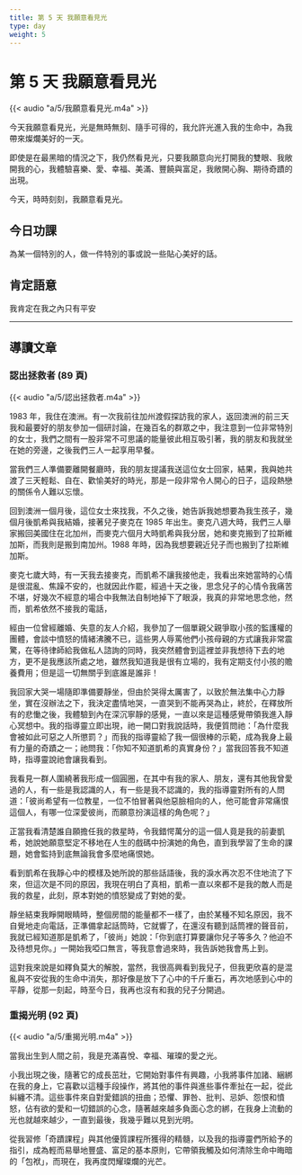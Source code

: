 ```yaml
---
title: 第 5 天 我願意看見光
type: day
weight: 5
---
```


# 第 5 天 我願意看見光

{{< audio "a/5/我願意看見光.m4a" >}}

今天我願意看見光，光是無時無刻、隨手可得的，我允許光進入我的生命中，為我帶來燦爛美好的一天。

即使是在最黑暗的情況之下，我仍然看見光，只要我願意向光打開我的雙眼、我敞開我的心，我體驗喜樂、愛、幸福、美滿、豐饒與富足，我敞開心胸、期待奇蹟的出現。

今天，時時刻刻，我願意看見光。

## 今日功課

為某一個特別的人，做一件特別的事或說一些貼心美好的話。

## 肯定語意

我肯定在我之內只有平安

---

## 導讀文章

### 認出拯救者 (89 頁)

{{< audio "a/5/認出拯救者.m4a" >}}

1983 年，我住在澳洲。有一次我前往加州渡假探訪我的家人，返回澳洲的前三天我和最要好的朋友參加一個研討論，在幾百名的群眾之中，我注意到一位非常特別的女士，我們之間有一股非常不可思議的能量彼此相互吸引著，我的朋友和我就坐在她的旁邊，之後我們三人一起享用早餐。

當我們三人準備要離開餐廳時，我的朋友提議我送這位女士回家，結果，我與她共渡了三天輕鬆、自在、歡愉美好的時光，那是一段非常令人開心的日子，這段熱戀的關係令人難以忘懷。

回到澳洲一個月後，這位女士來找我，不久之後，她告訴我她想要為我生孩子，幾個月後凱希與我結婚，接著兒子麥克在 1985 年出生。麥克八週大時，我們三人舉家搬回美國住在北加州，而麥克六個月大時凱希與我分居，她和麥克搬到了拉斯維加斯，而我則是搬到南加州。1988 年時，因為我想要親近兒子而也搬到了拉斯維加斯。

麥克七歲大時，有一天我去接麥克，而凱希不讓我接他走，我看出來她當時的心情是很混亂、焦躁不安的，也就因此作罷，經過十天之後，思念兒子的心情令我痛苦不堪，好幾次不經意的場合中我無法自制地掉下了眼淚，我真的非常地思念他，然而，凱希依然不接我的電話，

經由一位曾經離婚、失意的友人介紹，我參加了一個單親父親爭取小孩的監護權的團體，會談中憤怒的情緒沸騰不已，這些男人辱罵他們小孩母親的方式讓我非常震驚，在等待律師給我做私人諮詢的同時，我突然體會到這裡並非我想待下去的地方，更不是我應該所處之地，雖然我知道我是很有立場的，我有定期支付小孩的贍養費用；但是這一切無關乎到底誰是誰非！

我回家大哭一場隨即準備要靜坐，但由於哭得太厲害了，以致於無法集中心力靜坐，實在沒辦法之下，我決定盡情地哭，一直哭到不能再哭為止，終於，在釋放所有的悲慟之後，我體驗到內在深沉寧靜的感覺，一直以來是這種感覺帶領我進入靜心冥想中。我的指導靈立即出現，祂一開口對我說話時，我便質問祂：「為什麼我會被如此可惡之人所懲罰？」而我的指導靈給了我一個很棒的示範，成為我身上最有力量的奇蹟之一；祂問我：「你知不知道凱希的真實身份？」當我回答我不知道時，指導靈說祂會讓我看到。

我看見一群人圍繞著我形成一個圓圈，在其中有我的家人、朋友，還有其他我曾愛過的人，有一些是我認識的人，有一些是我不認識的，我的指導靈對所有的人問道：「彼尚希望有一位教星，一位不怕冒著與他惡臉相向的人，他可能會非常痛恨這個人，有哪一位深愛彼尚，而願意扮演這樣的角色呢？」

正當我看清楚誰自願擔任我的救星時，令我錯愕萬分的這一個人竟是我的前妻凱希，她說她願意堅定不移地在人生的戲碼中扮演她的角色，直到我學習了生命的課題，她會監持到底無論我會多麼地痛恨她。

看到凱希在我靜心中的模樣及她所說的那些話語後，我的淚水再次忍不住地流了下來，但這次是不同的原因，我現在明白了真相，凱希一直以來都不是我的敵人而是我的救星，此刻，原本對她的憤怒變成了對她的愛。

靜坐結束我睜開眼睛時，整個房間的能量都不一樣了，由於某種不知名原因，我不自覺地走向電話，正準備拿起話筒時，它就響了，在還沒有聽到話筒裡的聲音前，我就已經知道那是凱希了，「彼尚」她說：「你到底打算要讓你兒子等多久？他迫不及待想見你。」一開始我啞口無言，等我意會過來時，我告訴她我會馬上到。

這對我來說是如釋負莫大的解脫，當然，我很高興看到我兒子，但我更欣喜的是混亂與不安從我的生命中消失，那好像是放下了心中的千斤重石，再次地感到心中的平靜，從那一刻起，時至今日，我再也沒有和我的兒子分開過。

### 重揭光明 (92 頁)

{{< audio "a/5/重揭光明.m4a" >}}

當我出生到人間之前，我是充滿喜悅、幸福、璀璨的愛之光。

小我出現之後，隨著它的成長茁壯，它開始對事件有興趣，小我將事件加諸、綑綁在我的身上，它喜歡以這種手段操作，將其他的事件與進些事件牽扯在一起，從此糾纏不清。這些事件來自對愛錯誤的扭曲；恐懼、罪咎、批判、忌妒、怨恨和憤怒，佔有欲的愛和一切錯誤的心念，隨著越來越多負面心念的綁，在我身上流動的光也就越來越少，一直到最後，我幾乎難以見到光明。

從我習修「奇蹟課程」與其他優質課程所獲得的精髓，以及我的指導靈們所給予的指引，成為輕而易舉地豐盛、富足的基本原則，它帶領我觸及如何清除生命中晦暗的「包袱」，而現在，我再度閃耀璨爛的光芒。
